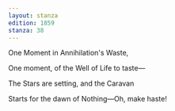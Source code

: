 ```yaml
---
layout: stanza
edition: 1859
stanza: 38
---
```


One Moment in Annihilation's Waste,

One moment, of the Well of Life to taste—

⁠The Stars are setting, and the Caravan

Starts for the dawn of Nothing—Oh, make haste!